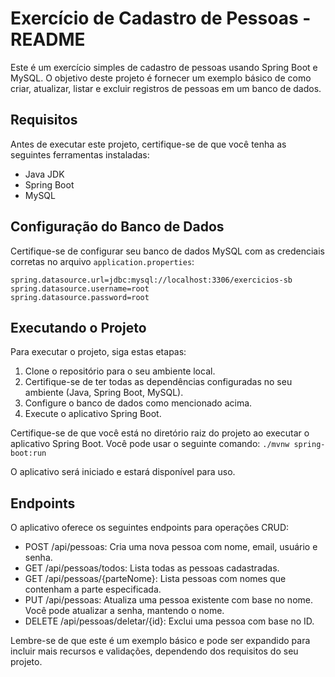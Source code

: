 # Exercício de Cadastro de Pessoas - README

Este é um exercício simples de cadastro de pessoas usando Spring Boot e MySQL. O objetivo deste projeto é fornecer um exemplo básico de como criar, atualizar, listar e excluir registros de pessoas em um banco de dados.

## Requisitos

Antes de executar este projeto, certifique-se de que você tenha as seguintes ferramentas instaladas:

- Java JDK
- Spring Boot
- MySQL

## Configuração do Banco de Dados

Certifique-se de configurar seu banco de dados MySQL com as credenciais corretas no arquivo `application.properties`:

```properties
spring.datasource.url=jdbc:mysql://localhost:3306/exercicios-sb
spring.datasource.username=root
spring.datasource.password=root
```
## Executando o Projeto

Para executar o projeto, siga estas etapas:

1. Clone o repositório para o seu ambiente local.
2. Certifique-se de ter todas as dependências configuradas no seu ambiente (Java, Spring Boot, MySQL).
3. Configure o banco de dados como mencionado acima.
4. Execute o aplicativo Spring Boot.

Certifique-se de que você está no diretório raiz do projeto ao executar o aplicativo Spring Boot. Você pode usar o seguinte comando:
```./mvnw spring-boot:run```

O aplicativo será iniciado e estará disponível para uso.

## Endpoints

O aplicativo oferece os seguintes endpoints para operações CRUD:

- POST /api/pessoas: Cria uma nova pessoa com nome, email, usuário e senha.
- GET /api/pessoas/todos: Lista todas as pessoas cadastradas.
- GET /api/pessoas/{parteNome}: Lista pessoas com nomes que contenham a parte especificada.
- PUT /api/pessoas: Atualiza uma pessoa existente com base no nome. Você pode atualizar a senha, mantendo o nome.
- DELETE /api/pessoas/deletar/{id}: Exclui uma pessoa com base no ID.

Lembre-se de que este é um exemplo básico e pode ser expandido para incluir mais recursos e validações, dependendo dos requisitos do seu projeto.
